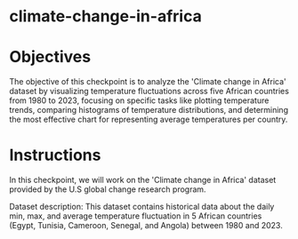 # climate-change-in-africa

# Objectives
The objective of this checkpoint is to analyze the 'Climate change in Africa' dataset by visualizing temperature fluctuations across five African countries from 1980 to 2023, focusing on specific tasks like plotting temperature trends, comparing histograms of temperature distributions, and determining the most effective chart for representing average temperatures per country.

# Instructions

In this checkpoint, we will work on the 'Climate change in Africa' dataset provided by the U.S global change research program.

Dataset description: This dataset contains historical data about the daily min, max, and average temperature fluctuation in 5 African countries (Egypt, Tunisia, Cameroon, Senegal, and Angola) between 1980 and 2023.
